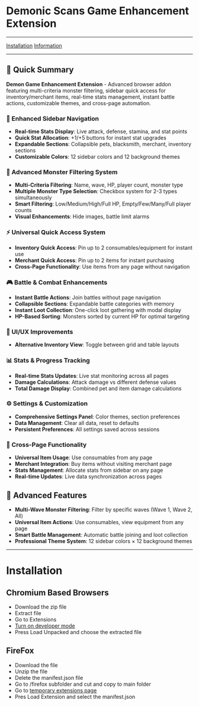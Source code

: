 # Demonic Scans Game Enhancement Extension

--- 
[Installation](#Installation)
[Information](#📝-Quick-Summary)

---

## 📝 Quick Summary

**Demon Game Enhancement Extension** - Advanced browser addon featuring multi-criteria monster filtering, sidebar quick access for inventory/merchant items, real-time stats management, instant battle actions, customizable themes, and cross-page automation.

### 📱 Enhanced Sidebar Navigation
- **Real-time Stats Display**: Live attack, defense, stamina, and stat points
- **Quick Stat Allocation**: +1/+5 buttons for instant stat upgrades
- **Expandable Sections**: Collapsible pets, blacksmith, merchant, inventory sections
- **Customizable Colors**: 12 sidebar colors and 12 background themes

### 🎯 Advanced Monster Filtering System
- **Multi-Criteria Filtering**: Name, wave, HP, player count, monster type
- **Multiple Monster Type Selection**: Checkbox system for 2-3 types simultaneously
- **Smart Filtering**: Low/Medium/High/Full HP, Empty/Few/Many/Full player counts
- **Visual Enhancements**: Hide images, battle limit alarms

### ⚡ Universal Quick Access System
- **Inventory Quick Access**: Pin up to 2 consumables/equipment for instant use
- **Merchant Quick Access**: Pin up to 2 items for instant purchasing
- **Cross-Page Functionality**: Use items from any page without navigation

### 🎮 Battle & Combat Enhancements
- **Instant Battle Actions**: Join battles without page navigation
- **Collapsible Sections**: Expandable battle categories with memory
- **Instant Loot Collection**: One-click loot gathering with modal display
- **HP-Based Sorting**: Monsters sorted by current HP for optimal targeting

### 🎨 UI/UX Improvements
- **Alternative Inventory View**: Toggle between grid and table layouts

### 📊 Stats & Progress Tracking
- **Real-time Stats Updates**: Live stat monitoring across all pages
- **Damage Calculations**: Attack damage vs different defense values
- **Total Damage Display**: Combined pet and item damage calculations

### ⚙️ Settings & Customization
- **Comprehensive Settings Panel**: Color themes, section preferences
- **Data Management**: Clear all data, reset to defaults
- **Persistent Preferences**: All settings saved across sessions

### 🔄 Cross-Page Functionality
- **Universal Item Usage**: Use consumables from any page
- **Merchant Integration**: Buy items without visiting merchant page
- **Stats Management**: Allocate stats from sidebar on any page
- **Real-time Updates**: Live data synchronization across pages

## 🔧 Advanced Features

- **Multi-Wave Monster Filtering**: Filter by specific waves (Wave 1, Wave 2, All)
- **Universal Item Actions**: Use consumables, view equipment from any page
- **Smart Battle Management**: Automatic battle joining and loot collection
- **Professional Theme System**: 12 sidebar colors × 12 background themes

--- 
# Installation

## Chromium Based Browsers

- Download the zip file
- Extract file 
- Go to Extensions
- [Turn on developer mode](https://www.youtube.com/watch?v=drNTeGl41ns)
- Press Load Unpacked and choose the extracted file

## FireFox 

- Download the file
- Unzip the file
- Delete the manifest.json file 
- Go to /firefox subfolder and cut and copy to main folder
- Go to [temporary extensions page](about:debugging#/runtime/this-firefox) 
- Pres Load Extension and select the manifest.json


